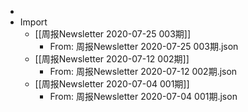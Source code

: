 - 
- Import
    - [[周报Newsletter 2020-07-25 003期]]
        - From: 周报Newsletter 2020-07-25 003期.json
    - [[周报Newsletter 2020-07-12 002期]]
        - From: 周报Newsletter 2020-07-12 002期.json
    - [[周报Newsletter 2020-07-04 001期]]
        - From: 周报Newsletter 2020-07-04 001期.json
